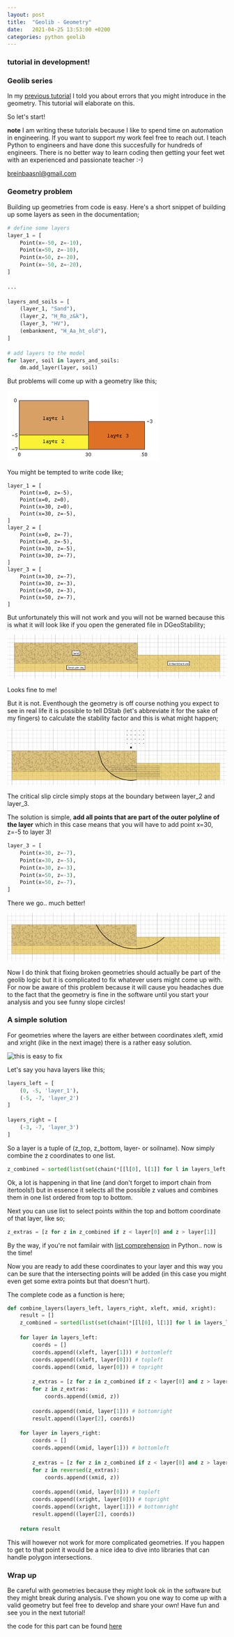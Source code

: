 ```yaml
---
layout: post
title:  "Geolib - Geometry"
date:   2021-04-25 13:53:00 +0200
categories: python geolib
---
```


### tutorial in development!

### Geolib series

In my [previous tutorial](https://breinbaas.github.io/python/geolib/2021/04/24/geolib-basic-stuff.html) I told you about errors that you might introduce in the geometry. This tutorial will elaborate on this.

So let's start!

**note** I am writing these tutorials because I like to spend time on automation in engineering. If you want to support my work feel free to reach out. I teach Python to engineers and have done this succesfully for hundreds of engineers. There is no better way to learn coding then getting your feet wet with an experienced and passionate teacher :-)

breinbaasnl@gmail.com

### Geometry problem

Building up geometries from code is easy. Here's a short snippet of building up some layers as seen in the documentation;

```python
# define some layers
layer_1 = [
    Point(x=-50, z=-10),
    Point(x=50, z=-10),
    Point(x=50, z=-20),
    Point(x=-50, z=-20),
]

...

layers_and_soils = [
    (layer_1, "Sand"),
    (layer_2, "H_Ro_z&k"),
    (layer_3, "HV"),
    (embankment, "H_Aa_ht_old"),
]

# add layers to the model
for layer, soil in layers_and_soils:
    dm.add_layer(layer, soil)
```

But problems will come up with a geometry like this;

![geometry problem](https://github.com/breinbaas/breinbaas.github.io/blob/master/img/02.01.png?raw=true)

You might be tempted to write code like;

```
layer_1 = [
    Point(x=0, z=-5),
    Point(x=0, z=0),
    Point(x=30, z=0),
    Point(x=30, z=-5),
]
layer_2 = [
    Point(x=0, z=-7),
    Point(x=0, z=-5),
    Point(x=30, z=-5),
    Point(x=30, z=-7),
]
layer_3 = [
    Point(x=30, z=-7),
    Point(x=30, z=-3),
    Point(x=50, z=-3),
    Point(x=50, z=-7),
]
```

But unfortunately this will not work and you will not be warned because this is what it will look like if you open the generated file in DGeoStability;

![no problem](https://github.com/breinbaas/breinbaas.github.io/blob/master/img/02.02.jpg?raw=true)

Looks fine to me!

But it is not. Eventhough the geometry is off course nothing you expect to see in real life it is possible to tell DStab (let's abbreviate it for the sake of my fingers) to calculate the stability factor and this is what might happen;

![a problem](https://github.com/breinbaas/breinbaas.github.io/blob/master/img/02.03.jpg?raw=true)

The critical slip circle simply stops at the boundary between layer_2 and layer_3. 

The solution is simple, **add all points that are part of the outer polyline of the layer** which in this case means that you will have to add point x=30, z=-5 to layer 3!

```python
layer_3 = [
    Point(x=30, z=-7),
    Point(x=30, z=-5),
    Point(x=30, z=-3),    
    Point(x=50, z=-3),    
    Point(x=50, z=-7),
]
```

There we go.. much better!

![nope, no problem](https://github.com/breinbaas/breinbaas.github.io/blob/master/img/02.04.jpg?raw=true)

Now I do think that fixing broken geometries should actually be part of the geolib logic but it is complicated to fix whatever users might come up with. For now be aware of this problem because it will cause you headaches due to the fact that the geometry is fine in the software until you start your analysis and you see funny slope circles! 

### A simple solution

For geometries where the layers are either between coordinates xleft, xmid and xright (like in the next image) there is a rather easy solution.

![this is easy to fix](https://github.com/breinbaas/breinbaas.github.io/blob/master/img/02.05.jpg?raw=true)

Let's say you hava layers like this;



```python
layers_left = [
    (0, -5, 'layer_1'),
    (-5, -7, 'layer_2')
]

layers_right = [
    (-3, -7, 'layer_3')
]
```

So a layer is a tuple of (z_top, z_bottom, layer- or soilname). Now simply combine the z coordinates to one list.

```python
z_combined = sorted(list(set(chain(*[[l[0], l[1]] for l in layers_left + layers_right]))), reverse=True)
```

Ok, a lot is happening in that line (and don't forget to import chain from itertools!) but in essence it selects all the possible z values and combines them in one list ordered from top to bottom. 

Next you can use list to select points within the top and bottom coordinate of that layer, like so;

```python
z_extras = [z for z in z_combined if z < layer[0] and z > layer[1]]
```

By the way, if you're not familair with [list comprehension](https://www.datacamp.com/community/tutorials/python-list-comprehension) in Python.. now is the time!

Now you are ready to add these coordinates to your layer and this way you can be sure that the intersecting points will be added (in this case you might even get some extra points but that doesn't hurt). 

The complete code as a function is here;

```python
def combine_layers(layers_left, layers_right, xleft, xmid, xright):
    result = []
    z_combined = sorted(list(set(chain(*[[l[0], l[1]] for l in layers_left + layers_right]))), reverse=True)

    for layer in layers_left:
        coords = []
        coords.append((xleft, layer[1])) # bottomleft
        coords.append((xleft, layer[0])) # topleft
        coords.append((xmid, layer[0])) # topright
        
        z_extras = [z for z in z_combined if z < layer[0] and z > layer[1]]
        for z in z_extras:
            coords.append((xmid, z))

        coords.append((xmid, layer[1])) # bottomright    
        result.append((layer[2], coords))    

    for layer in layers_right:
        coords = []
        coords.append((xmid, layer[1])) # bottomleft

        z_extras = [z for z in z_combined if z < layer[0] and z > layer[1]]
        for z in reversed(z_extras):
            coords.append((xmid, z))

        coords.append((xmid, layer[0])) # topleft
        coords.append((xright, layer[0])) # topright
        coords.append((xright, layer[1])) # bottomright
        result.append((layer[2], coords))    

    return result
```

This will however not work for more complicated geometries. If you happen to get to that point it would be a nice idea to dive into libraries that can handle polygon intersections. 

### Wrap up

Be careful with geometries because they might look ok in the software but they might break during analysis. I've shown you one way to come up with a valid geometry but feel free to develop and share your own! Have fun and see you in the next tutorial!

the code for this part can be found [here]()

